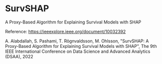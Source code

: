 # SurvSHAP
A Proxy-Based Algorithm for Explaining Survival Models with SHAP

Reference: https://ieeexplore.ieee.org/document/10032392

A. Alabdallah, S. Pashami, T. Rögnvaldsson, M. Ohlsson, "SurvSHAP: A Proxy-Based Algorithm for Explaining Survival Models with SHAP", The 9th IEEE International Conference on Data Science and Advanced Analytics (DSAA), 2022
